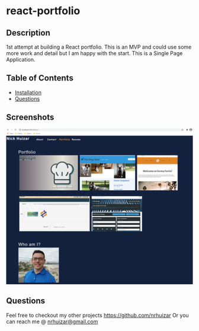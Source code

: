 # react-portfolio

## Description

1st attempt at building a React portfolio.  This is an MVP and could use some more work and detail but I am happy with the start.  This is a Single Page Application.

## Table of Contents
* [Installation](#installation)
* [Questions](#questions)

## Screenshots

 ![Nick Huizar React Portfolio](./src/assets/images/ScreenShot.png?raw=true)

## Questions  

Feel free to checkout my other projects https://github.com/nrhuizar
Or you can reach me @ nrhuizar@gmail.com
